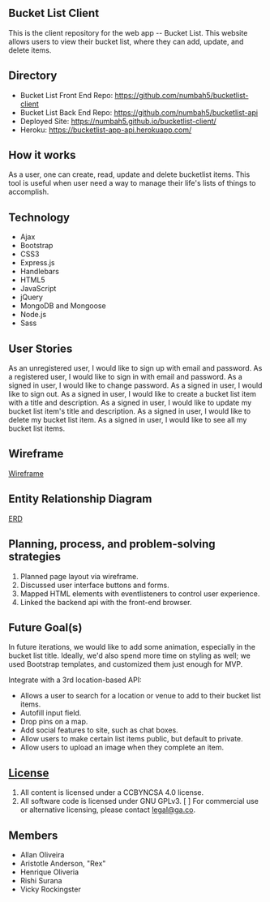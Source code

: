 ## Bucket List Client
This is the client repository for the web app -- Bucket List. This website allows users to view their bucket list, where they can add, update, and delete items.

## Directory
- Bucket List Front End Repo: https://github.com/numbah5/bucketlist-client
- Bucket List Back End Repo: https://github.com/numbah5/bucketlist-api
- Deployed Site: https://numbah5.github.io/bucketlist-client/
- Heroku: https://bucketlist-app-api.herokuapp.com/

## How it works
As a user, one can create, read, update and delete bucketlist items. This tool is useful when user need a way to manage their life's lists of things to accomplish.

## Technology
- Ajax
- Bootstrap
- CSS3
- Express.js
- Handlebars
- HTML5
- JavaScript
- jQuery
- MongoDB and Mongoose
- Node.js
- Sass

## User Stories
As an unregistered user, I would like to sign up with email and password.
As a registered user, I would like to sign in with email and password.
As a signed in user, I would like to change password.
As a signed in user, I would like to sign out.
As a signed in user, I would like to create a bucket list item with a title and description.
As a signed in user, I would like to update my bucket list item's title and description.
As a signed in user, I would like to delete my bucket list item.
As a signed in user, I would like to see all my bucket list items.

## Wireframe
[Wireframe](https://imgur.com/FWO58Lt)

## Entity Relationship Diagram
[ERD](https://i.imgur.com/sVMAU3S.jpg)

## Planning, process, and problem-solving strategies
1. Planned page layout via wireframe.
2. Discussed user interface buttons and forms.
3. Mapped HTML elements with eventlisteners to control user experience.
4. Linked the backend api with the front-end browser.

## Future Goal(s)
In future iterations, we would like to add some animation, especially in the
bucket list title. Ideally, we'd also spend more time on styling as well; we
used Bootstrap templates, and customized them just enough for MVP.

Integrate with a 3rd location-based API:
  - Allows a user to search for a location or venue to add to their bucket list items.
  - Autofill input field.
  - Drop pins on a map.
  - Add social features to site, such as chat boxes.
  - Allow users to make certain list items public, but default to private.
  - Allow users to upload an image when they complete an item.

  ## [License](LICENSE)

  1. All content is licensed under a CC­BY­NC­SA 4.0 license.
  2. All software code is licensed under GNU GPLv3. [ ] For commercial use or
      alternative licensing, please contact legal@ga.co.
## Members
* Allan Oliveira
* Aristotle Anderson, "Rex"
* Henrique Oliveria
* Rishi Surana
* Vicky Rockingster
